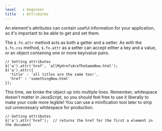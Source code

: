 ```yaml
---
level   : beginner
title   : Attributes
---
```

An element's attributes can contain useful information for your application, so
it's important to be able to get and set them.

The `$.fn.attr` method acts as both a getter and a setter. As with the
`$.fn.css` method, `$.fn.attr` as a setter can accept either a key and a value,
or an object containing one or more key/value pairs.

```
// Setting attributes
$('a').attr('href', 'allMyHrefsAreTheSameNow.html');
$('a').attr({
  'title' : 'all titles are the same too!',
  'href' : 'somethingNew.html'
});
```

This time, we broke the object up into multiple lines. Remember, whitespace
doesn't matter in JavaScript, so you should feel free to use it liberally to
make your code more legible! You can use a minification tool later to strip out
unnecessary whitespace for production.

```
// Getting attributes
$('a').attr('href');  // returns the href for the first a element in the document
```
